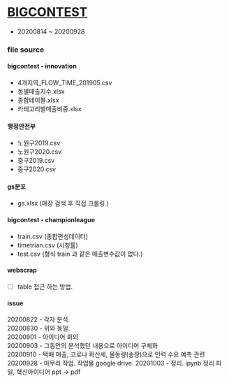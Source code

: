 # [BIGCONTEST](https://www.bigcontest.or.kr/)

* 20200814 ~ 20200928

### file source

#### bigcontest - innovation  

  - 4개지역_FLOW_TIME_201905.csv
  - 동별매출지수.xlsx
  - 종합테이블.xlsx
  - 카테고리별매출비중.xlsx

#### 행정안전부  

  - 노원구2019.csv
  - 노원구2020.csv
  - 중구2019.csv
  - 중구2020.csv

#### gs분포   

  - gs.xlsx (매장 검색 후 직접 크롤링.) 

#### bigcontest - championleague

  - train.csv (종합편성데이터)
  - timetrian.csv (시청률)
  - test.csv  (형식 train 과 같은 매출변수값이 없다.)


#### webscrap  

  - [ ] table 접근 하는 방법. 

#### issue 

20200822 - 각자 분석.  
20200830 - 위와 동일.  
20200901 - 아이디어 회의  
20200903 - 그동안의 분석했던 내용으로 아이디어 구체화  
20200910 - 택배 매출, 코로나 확산세, 물동량(송장)으로 인력 수요 예측 관련 
20200928 - 마무리 작업. 작업물 google drive.
20201003 - 정리. ipynb 정리 파일, 혁신아이디어 ppt -> pdf